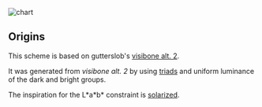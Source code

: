 ![chart](http://cl.ly/CB1R/invisibone_preview.png)

## Origins

This scheme is based on gutterslob's [visibone alt. 2](http://dotshare.it/dots/169/).

It was generated from *visibone alt. 2* by using [triads](http://www.tigercolor.com/color-lab/color-theory/color-harmonies.htm) and uniform luminance of the dark and bright groups.

The inspiration for the L\*a\*b\* constraint is [solarized](http://ethanschoonover.com/solarized).
